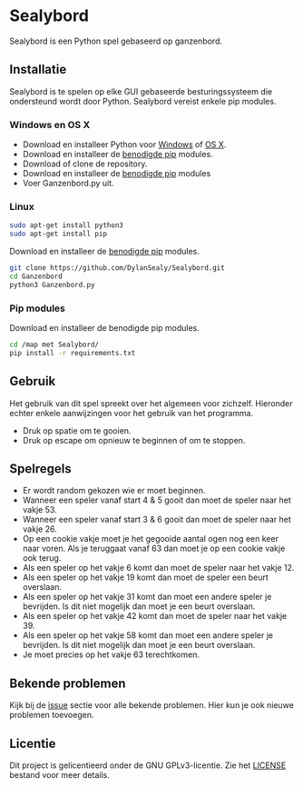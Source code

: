 # Sealybord
Sealybord is een Python spel gebaseerd op ganzenbord.

## Installatie
Sealybord is te spelen op elke GUI gebaseerde besturingssysteem die ondersteund wordt door Python. Sealybord vereist enkele pip modules.

### Windows en OS X
* Download en installeer Python voor [Windows](https://www.python.org/downloads/windows/) of [OS X](https://www.python.org/downloads/mac-osx/).
* Download en installeer de [benodigde pip](#pip-modules) modules.
* Download of clone de repository.
* Download en installeer de [benodigde pip](#pip-modules) modules
* Voer Ganzenbord.py uit.

### Linux
```bash
sudo apt-get install python3
sudo apt-get install pip
```
Download en installeer de [benodigde pip](#pip-modules) modules.
```bash
git clone https://github.com/DylanSealy/Sealybord.git
cd Ganzenbord
python3 Ganzenbord.py
```

### Pip modules
Download en installeer de benodigde pip modules.
```bash
cd /map met Sealybord/
pip install -r requirements.txt
```

## Gebruik
Het gebruik van dit spel spreekt over het algemeen voor zichzelf. Hieronder echter enkele aanwijzingen voor het gebruik van het programma.
* Druk op spatie om te gooien.
* Druk op escape om opnieuw te beginnen of om te stoppen.

## Spelregels
* Er wordt random gekozen wie er moet beginnen.
* Wanneer een speler vanaf start 4 & 5 gooit dan moet de speler naar het vakje 53.
* Wanneer een speler vanaf start 3 & 6 gooit dan moet de speler naar het vakje 26.
* Op een cookie vakje moet je het gegooide aantal ogen nog een keer naar voren. Als je teruggaat vanaf 63 dan moet je op een cookie vakje ook terug.
* Als een speler op het vakje 6 komt dan moet de speler naar het vakje 12.
* Als een speler op het vakje 19 komt dan moet de speler een beurt overslaan.
* Als een speler op het vakje 31 komt dan moet een andere speler je bevrijden. Is dit niet mogelijk dan moet je een beurt overslaan.
* Als een speler op het vakje 42 komt dan moet de speler naar het vakje 39.
* Als een speler op het vakje 58 komt dan moet een andere speler je bevrijden. Is dit niet mogelijk dan moet je een beurt overslaan.
* Je moet precies op het vakje 63 terechtkomen.

## Bekende problemen
Kijk bij de [issue](https://github.com/DylanSealy/Ganzenbord/issues) sectie voor alle bekende problemen. Hier kun je ook nieuwe problemen toevoegen.

## Licentie
Dit project is gelicentieerd onder de GNU GPLv3-licentie. Zie het [LICENSE](LICENSE) bestand voor meer details.
